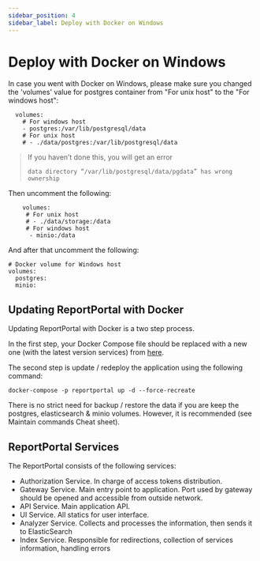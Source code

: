 ```yaml
---
sidebar_position: 4
sidebar_label: Deploy with Docker on Windows
---
```


# Deploy with Docker on Windows

In case you went with Docker on Windows, please make sure you changed the 'volumes' value for postgres container from "For unix host" to the "For windows host":

```Shell
  volumes:
    # For windows host
    - postgres:/var/lib/postgresql/data
    # For unix host
    # - ./data/postgres:/var/lib/postgresql/data
``` 

> If you haven’t done this, you will get an error
>
> ```Shell
> data directory “/var/lib/postgresql/data/pgdata” has wrong ownership
> ``` 

Then uncomment the following:

```Shell
    volumes:
     # For unix host
     # - ./data/storage:/data 
     # For windows host
      - minio:/data
 ```

And after that uncomment the following:

```Shell
# Docker volume for Windows host
volumes:
  postgres:
  minio:
``` 


## Updating ReportPortal with Docker

Updating ReportPortal with Docker is a two step process.

In the first step, your Docker Compose file should be replaced with a new one (with the latest version services) from [here](<https://github.com/reportportal/reportportal/blob/master/docker-compose.yml>).

The second step is update / redeploy the application using the following command:

```Shell
docker-compose -p reportportal up -d --force-recreate
``` 

There is no strict need for backup / restore the data if you are keep the postgres, elasticsearch & minio volumes. However, it is recommended (see Maintain commands Cheat sheet).


## ReportPortal Services

The ReportPortal consists of the following services:

- Authorization Service. In charge of access tokens distribution.
- Gateway Service. Main entry point to application. Port used by gateway should be opened and accessible from outside network.
- API Service. Main application API.
- UI Service. All statics for user interface.
- Analyzer Service. Collects and processes the information, then sends it to ElasticSearch
- Index Service. Responsible for redirections, collection of services information, handling errors
